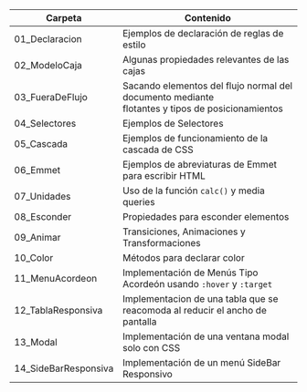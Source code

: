 
| Carpeta             | Contenido                                                      |
|---------------------|----------------------------------------------------------------|
| 01_Declaracion      | Ejemplos de declaración de reglas de estilo                    |
| 02_ModeloCaja       | Algunas propiedades relevantes de las cajas                    |
| 03_FueraDeFlujo     | Sacando elementos del flujo normal del documento mediante <br>flotantes y tipos de posicionamientos |
| 04_Selectores       | Ejemplos de Selectores                                         |
| 05_Cascada          | Ejemplos de funcionamiento de la cascada de CSS                |
| 06_Emmet            | Ejemplos de abreviaturas de Emmet para escribir HTML           |
| 07_Unidades         | Uso de la función `calc()` y media queries                     |
| 08_Esconder         | Propiedades para esconder elementos                            |
| 09_Animar           | Transiciones, Animaciones y Transformaciones                   |
| 10_Color            | Métodos para declarar color                                    |
| 11_MenuAcordeon     | Implementación de Menús Tipo Acordeón usando `:hover` y `:target`            |
| 12_TablaResponsiva  | Implementacion de una tabla que se reacomoda al reducir el ancho de pantalla |
| 13_Modal            | Implementación de una ventana modal solo con CSS                             |
| 14_SideBarResponsiva| Implementación de un menú SideBar Responsivo                                 |
